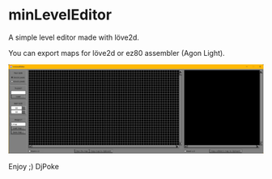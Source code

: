 # minLevelEditor
A simple level editor made with löve2d.

You can export maps for löve2d or ez80 assembler (Agon Light).

![screenshot](screenshot.jpg)

Enjoy ;)
DjPoke
